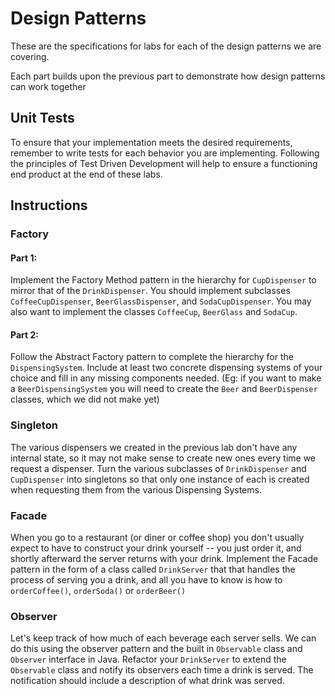 # Design Patterns

These are the specifications for labs for each of the design patterns we are covering.

Each part builds upon the previous part to demonstrate how design patterns can work together

## Unit Tests

To ensure that your implementation meets the desired requirements, remember to write tests for each behavior you are implementing. Following the principles of Test Driven Development will help to ensure a functioning end product at the end of these labs.

## Instructions 

### Factory

#### Part 1:

Implement the Factory Method pattern in the hierarchy for `CupDispenser` to mirror that of the `DrinkDispenser`. You should implement subclasses `CoffeeCupDispenser`, `BeerGlassDispenser`, and `SodaCupDispenser`. You may also want to implement the classes `CoffeeCup`, `BeerGlass` and `SodaCup`.

#### Part 2:

Follow the Abstract Factory pattern to complete the hierarchy for the `DispensingSystem`. Include at least two concrete dispensing systems of your choice and fill in any missing components needed. (Eg: if you want to make a `BeerDispensingSystem` you will need to create the `Beer` and `BeerDispenser` classes, which we did not make yet)

### Singleton

The various dispensers we created in the previous lab don't have any internal state, so it may not make sense to create new ones every time we request a dispenser. Turn the various subclasses of `DrinkDispenser` and `CupDispenser` into singletons so that only one instance of each is created when requesting them from the various Dispensing Systems.

### Facade

When you go to a restaurant (or diner or coffee shop) you don't usually expect to have to construct your drink yourself -- you just order it, and shortly afterward the server returns with your drink. Implement the Facade pattern in the form of a class called `DrinkServer` that that handles the process of serving you a drink, and all you have to know is how to `orderCoffee()`, `orderSoda()` or `orderBeer()`

### Observer

Let's keep track of how much of each beverage each server sells. We can do this using the observer pattern and the built in `Observable` class and `Observer` interface in Java. Refactor your `DrinkServer` to extend the `Observable` class and notify its observers each time a drink is served. The notification should include a description of what drink was served.